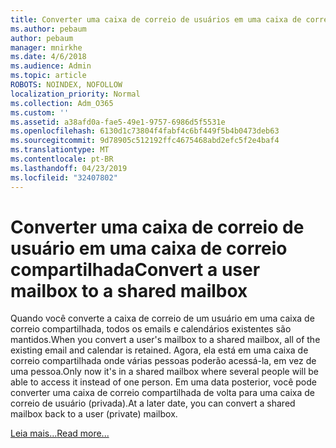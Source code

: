 ```yaml
---
title: Converter uma caixa de correio de usuários em uma caixa de correio compartilhada
ms.author: pebaum
author: pebaum
manager: mnirkhe
ms.date: 4/6/2018
ms.audience: Admin
ms.topic: article
ROBOTS: NOINDEX, NOFOLLOW
localization_priority: Normal
ms.collection: Adm_O365
ms.custom: ''
ms.assetid: a38afd0a-fae5-49e1-9757-6986d5f5531e
ms.openlocfilehash: 6130d1c73804f4fabf4c6bf449f5b4b0473deb63
ms.sourcegitcommit: 9d78905c512192ffc4675468abd2efc5f2e4baf4
ms.translationtype: MT
ms.contentlocale: pt-BR
ms.lasthandoff: 04/23/2019
ms.locfileid: "32407802"
---
```

# <a name="convert-a-user-mailbox-to-a-shared-mailbox"></a><span data-ttu-id="71a2a-102">Converter uma caixa de correio de usuário em uma caixa de correio compartilhada</span><span class="sxs-lookup"><span data-stu-id="71a2a-102">Convert a user mailbox to a shared mailbox</span></span>

<span data-ttu-id="71a2a-103">Quando você converte a caixa de correio de um usuário em uma caixa de correio compartilhada, todos os emails e calendários existentes são mantidos.</span><span class="sxs-lookup"><span data-stu-id="71a2a-103">When you convert a user's mailbox to a shared mailbox, all of the existing email and calendar is retained.</span></span> <span data-ttu-id="71a2a-104">Agora, ela está em uma caixa de correio compartilhada onde várias pessoas poderão acessá-la, em vez de uma pessoa.</span><span class="sxs-lookup"><span data-stu-id="71a2a-104">Only now it's in a shared mailbox where several people will be able to access it instead of one person.</span></span> <span data-ttu-id="71a2a-105">Em uma data posterior, você pode converter uma caixa de correio compartilhada de volta para uma caixa de correio de usuário (privada).</span><span class="sxs-lookup"><span data-stu-id="71a2a-105">At a later date, you can convert a shared mailbox back to a user (private) mailbox.</span></span>
  
[<span data-ttu-id="71a2a-106">Leia mais...</span><span class="sxs-lookup"><span data-stu-id="71a2a-106">Read more...</span></span>](https://support.office.com/article/2e122487-e1f5-4f26-ba41-5689249d93ba)
  


